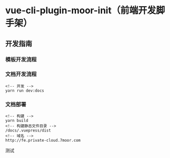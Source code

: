 # vue-cli-plugin-moor-init（前端开发脚手架）

## 开发指南
### 模板开发流程
### 文档开发流程
```
<!-- 开发 -->
yarn run dev:docs

```
### 文档部署

```
<!-- 构建 -->
yarn build
<!-- 构建静态文件目录 -->
/docs/.vuepress/dist
<!-- 域名 -->
http://fe.private-cloud.7moor.com
```
测试